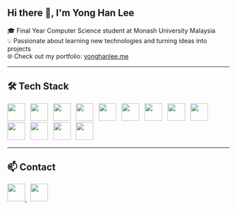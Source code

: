 ## Hi there 👋, I'm Yong Han Lee

🎓 Final Year Computer Science student at Monash University Malaysia  
💡 Passionate about learning new technologies and turning ideas into projects  
🌐 Check out my portfolio: [yonghanlee.me](https://yonghanlee.me/)

---

## 🛠 Tech Stack

<img src="https://cdn.jsdelivr.net/gh/devicons/devicon/icons/javascript/javascript-original.svg" width="40" height="40"/> &nbsp;
<img src="https://cdn.jsdelivr.net/gh/devicons/devicon/icons/typescript/typescript-original.svg" width="40" height="40"/> &nbsp;
<img src="https://cdn.jsdelivr.net/gh/devicons/devicon/icons/react/react-original.svg" width="40" height="40"/> &nbsp;
<img src="https://cdn.jsdelivr.net/gh/devicons/devicon/icons/html5/html5-original.svg" width="40" height="40"/> &nbsp;
<img src="https://cdn.jsdelivr.net/gh/devicons/devicon/icons/css3/css3-original.svg" width="40" height="40"/> &nbsp;
<img src="https://img.icons8.com/color/48/tailwindcss.png" width="40" height="40"/> &nbsp;
<img src="https://cdn.jsdelivr.net/gh/devicons/devicon/icons/java/java-original.svg" width="40" height="40"/> &nbsp;
<img src="https://cdn.jsdelivr.net/gh/devicons/devicon/icons/python/python-original.svg" width="40" height="40"/> &nbsp;
<img src="https://cdn.jsdelivr.net/gh/devicons/devicon/icons/c/c-original.svg" width="40" height="40"/> &nbsp;
<img src="https://cdn.jsdelivr.net/gh/devicons/devicon/icons/kotlin/kotlin-original.svg" width="40" height="40"/> &nbsp;
<img src="https://cdn.jsdelivr.net/gh/devicons/devicon/icons/nodejs/nodejs-original.svg" width="40" height="40"/> &nbsp;
<img src="https://cdn.jsdelivr.net/gh/devicons/devicon/icons/postgresql/postgresql-original.svg" width="40" height="40"/> &nbsp;
<img src="https://cdn.jsdelivr.net/gh/devicons/devicon/icons/mongodb/mongodb-original.svg" width="40" height="40"/>

---

## 📫 Contact

<a href="https://www.linkedin.com/in/yong-han-lee/">
  <img src="https://cdn.jsdelivr.net/gh/devicons/devicon/icons/linkedin/linkedin-original.svg" width="40" height="40"/>
</a> &nbsp;
<a href="mailto:yonghan1810@gmail.com">
  <img src="https://img.icons8.com/color/48/gmail.png" width="40" height="40"/>
</a>
